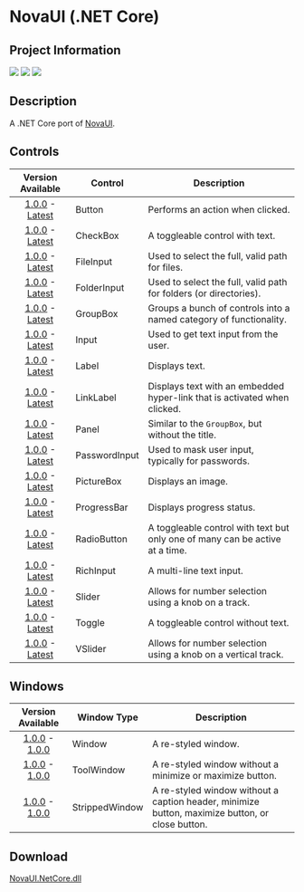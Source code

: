 # NovaUI (.NET Core)
## Project Information
[![](https://img.shields.io/badge/.NET_Core-9.0-blue)]()
[![](https://img.shields.io/badge/build-passing-seagreen)](#)
[![](https://img.shields.io/badge/latest_version-1.0.0-goldenrod)](https://github.com/Lexz-08/NovaUI.NetCore/releases/tag/1.0.0)

## Description
A .NET Core port of [NovaUI](https://github.com/Lexz-08/NovaUI).

## Controls
| Version Available | Control | Description |
|:-----------------:| ------- | ----------- |
| [1.0.0][LINK_FIRST] - [Latest][LINK_LATEST] | Button | Performs an action when clicked. |
| [1.0.0][LINK_FIRST] - [Latest][LINK_LATEST] | CheckBox | A toggleable control with text. |
| [1.0.0][LINK_FIRST] - [Latest][LINK_LATEST] | FileInput | Used to select the full, valid path for files. |
| [1.0.0][LINK_FIRST] - [Latest][LINK_LATEST] | FolderInput | Used to select the full, valid path for folders (or directories). |
| [1.0.0][LINK_FIRST] - [Latest][LINK_LATEST] | GroupBox | Groups a bunch of controls into a named category of functionality. |
| [1.0.0][LINK_FIRST] - [Latest][LINK_LATEST] | Input | Used to get text input from the user. |
| [1.0.0][LINK_FIRST] - [Latest][LINK_LATEST] | Label | Displays text. |
| [1.0.0][LINK_FIRST] - [Latest][LINK_LATEST] | LinkLabel | Displays text with an embedded hyper-link that is activated when clicked. |
| [1.0.0][LINK_FIRST] - [Latest][LINK_LATEST] | Panel | Similar to the `GroupBox`, but without the title. |
| [1.0.0][LINK_FIRST] - [Latest][LINK_LATEST] | PasswordInput | Used to mask user input, typically for passwords. |
| [1.0.0][LINK_FIRST] - [Latest][LINK_LATEST] | PictureBox | Displays an image. |
| [1.0.0][LINK_FIRST] - [Latest][LINK_LATEST] | ProgressBar | Displays progress status. |
| [1.0.0][LINK_FIRST] - [Latest][LINK_LATEST] | RadioButton | A toggleable control with text but only one of many can be active at a time. |
| [1.0.0][LINK_FIRST] - [Latest][LINK_LATEST] | RichInput | A multi-line text input. |
| [1.0.0][LINK_FIRST] - [Latest][LINK_LATEST] | Slider | Allows for number selection using a knob on a track. |
| [1.0.0][LINK_FIRST] - [Latest][LINK_LATEST] | Toggle | A toggleable control without text. |
| [1.0.0][LINK_FIRST] - [Latest][LINK_LATEST] | VSlider | Allows for number selection using a knob on a vertical track. |

## Windows
| Version Available | Window Type | Description |
|:-----------------:| ----------- | ----------- |
| [1.0.0][LINK_FIRST] - [1.0.0][LINK_LATEST] | Window | A re-styled window. |
| [1.0.0][LINK_FIRST] - [1.0.0][LINK_LATEST] | ToolWindow | A re-styled window without a minimize or maximize button. |
| [1.0.0][LINK_FIRST] - [1.0.0][LINK_LATEST] | StrippedWindow | A re-styled window without a caption header, minimize button, maximize button, or close button. |

## Download
[NovaUI.NetCore.dll](https://github.com/Lexz-08/NovaUI.NetCore/releases/latest/download/NovaUI.dll)

[//]: # (Reference links to save data and make file more readable)
[LINK_FIRST]: https://github.com/Lexz-08/NovaUI.NetCore/releases/1.0.0/download/NovaUI.dll
[LINK_LATEST]: https://github.com/Lexz-08/NovaUI.NetCore/releases/latest/download/NovaUI.dll
